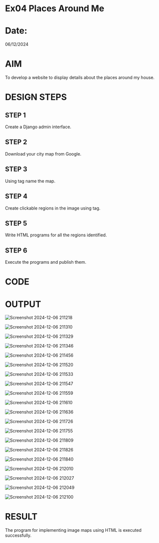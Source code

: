 # Ex04 Places Around Me
# Date:
06/12/2024
# AIM
To develop a website to display details about the places around my house.

# DESIGN STEPS
## STEP 1
Create a Django admin interface.

## STEP 2
Download your city map from Google.

## STEP 3
Using <map> tag name the map.

## STEP 4
Create clickable regions in the image using <area> tag.

## STEP 5
Write HTML programs for all the regions identified.

## STEP 6
Execute the programs and publish them.

# CODE
# OUTPUT
![Screenshot 2024-12-06 211218](https://github.com/user-attachments/assets/fd4e2507-73c1-4c90-8f7e-737bfedfbe98)

![Screenshot 2024-12-06 211310](https://github.com/user-attachments/assets/05c47e4e-a560-4db6-ba7e-a05136c43572)

![Screenshot 2024-12-06 211329](https://github.com/user-attachments/assets/0f6d6c4a-a526-48a7-9815-fa5797b2644d)

![Screenshot 2024-12-06 211346](https://github.com/user-attachments/assets/46d4eec7-728f-4b08-a232-4cfc436965c2)

![Screenshot 2024-12-06 211456](https://github.com/user-attachments/assets/7ffc02cf-a91e-490c-98fb-e87c9b28ca61)

![Screenshot 2024-12-06 211520](https://github.com/user-attachments/assets/09cd991d-d311-46cb-9de9-c258fe1d69be)

![Screenshot 2024-12-06 211533](https://github.com/user-attachments/assets/8d9cc30b-0e36-4f96-9c22-9c45688837c5)

![Screenshot 2024-12-06 211547](https://github.com/user-attachments/assets/9a18886f-f41a-492d-8650-c5cbc503d4a4)

![Screenshot 2024-12-06 211559](https://github.com/user-attachments/assets/d3269e41-88c9-46d1-be33-79ae2df52b83)

![Screenshot 2024-12-06 211610](https://github.com/user-attachments/assets/25745c62-e393-4782-a37e-f14ff5ff16ce)

![Screenshot 2024-12-06 211636](https://github.com/user-attachments/assets/3446305f-ad73-44cc-aeb2-75f67b40859b)

![Screenshot 2024-12-06 211726](https://github.com/user-attachments/assets/d97b2ebd-9083-4e13-bc67-acf8d224c049)

![Screenshot 2024-12-06 211755](https://github.com/user-attachments/assets/aeffa5d3-1d31-4eef-ab9c-f335f5635da1)

![Screenshot 2024-12-06 211809](https://github.com/user-attachments/assets/f71fb3b3-f279-4422-a1d0-b67eb1c841e9)

![Screenshot 2024-12-06 211826](https://github.com/user-attachments/assets/91dfeeb7-a862-45f1-9e96-dc98227515e4)

![Screenshot 2024-12-06 211840](https://github.com/user-attachments/assets/80c0f816-4860-4f74-9771-059f41527dfa)

![Screenshot 2024-12-06 212010](https://github.com/user-attachments/assets/ccc82547-0ad7-49e0-9a5c-2fbfcfb61095)

![Screenshot 2024-12-06 212027](https://github.com/user-attachments/assets/bc6d87eb-24af-4417-bbe2-da30569e51db)

![Screenshot 2024-12-06 212049](https://github.com/user-attachments/assets/9d59cae8-894c-4c1e-80e9-9a3147b92615)

![Screenshot 2024-12-06 212100](https://github.com/user-attachments/assets/d11f1db1-41c8-4158-919a-66cd86f7f046)



# RESULT
The program for implementing image maps using HTML is executed successfully.
